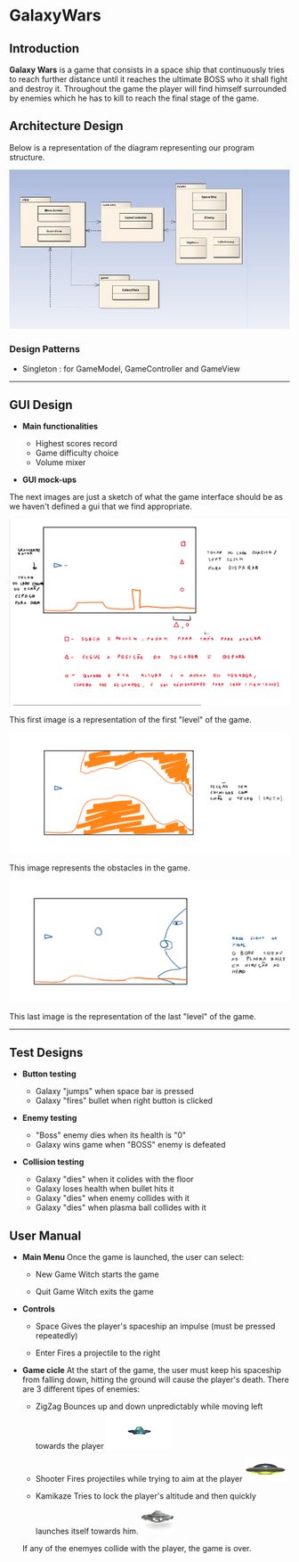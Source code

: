 # GalaxyWars

## Introduction

**Galaxy Wars** is a game that consists in a space ship that continuously tries to reach further distance until it reaches the ultimate BOSS who it shall fight and destroy it.
Throughout the game the player will find himself surrounded by enemies which he has to kill to reach the final stage of the game.

## Architecture Design

Below is a representation of the diagram representing our program structure.

![alt text](imgs/first-uml.JPG)

### Design Patterns
* Singleton : for GameModel, GameController and GameView

---

## GUI Design

* **Main functionalities**
  
  * Highest scores record
  * Game difficulty choice
  * Volume mixer

* **GUI mock-ups**

The next images are just a sketch of what the game interface should be as we haven't defined a gui that we find appropriate. 

![alt text](imgs/StandardGame.png)

This first image is a representation of the first "level" of the game.

![alt text](imgs/Cave.png)

This image represents the obstacles in the game.

![alt text](imgs/Boss.png)

This last image is the representation of the last "level" of the game.

---

## Test Designs

* **Button testing**
  * Galaxy "jumps" when space bar is pressed
  * Galaxy "fires" bullet when right button is clicked
  
* **Enemy testing**
  * "Boss" enemy dies when its health is "0"
  * Galaxy wins game when "BOSS" enemy is defeated
  
* **Collision testing**
  * Galaxy "dies" when it colides with the floor
  * Galaxy loses health when bullet hits it
  * Galaxy "dies" when enemy collides with it
  * Galaxy "dies" when plasma ball collides with it



## User Manual

* **Main Menu**
Once the game is launched, the user can select:
	* New Game
	Witch starts the game

	* Quit Game
	Witch exits the game

* **Controls**
	* Space
	Gives the player's spaceship an impulse (must be pressed repeatedly)

	* Enter
	Fires a projectile to the right


* **Game cicle**
	At the start of the game, the user must keep his spaceship from falling down, hitting the ground will cause the player's death.
	There are 3 different tipes of enemies:
	* ZigZag
	Bounces up and down unpredictably while moving left towards the player
	![alt text](android\assets\zigzag.png)

	* Shooter
	Fires projectiles while trying to aim at the player
	![alt text](android\assets\shooter.png)

	* Kamikaze
	Tries to lock the player's altitude and then quickly launches itself towards him.
	![alt text](android\assets\kamikaze.png)
	

	If any of the enemyes collide with the player, the game is over. 
